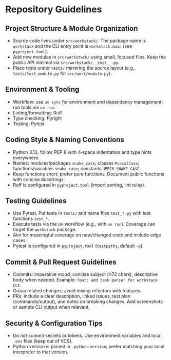 # Repository Guidelines

## Project Structure & Module Organization
- Source code lives under `src/workstack/`. The package name is `workstack` and the CLI entry point is `workstack:main` (see `pyproject.toml`).
- Add new modules in `src/workstack/` using small, focused files. Keep the public API minimal via `src/workstack/__init__.py`.
- Place tests under `tests/` mirroring the source layout (e.g., `tests/test_module.py` for `src/work/module.py`).

## Environment & Tooling
- Workflow: use `uv sync` for environment and dependency management; run tools via `uv run`.
- Linting/formatting: Ruff
- Type checking: Pyright
- Testing: Pytest

## Coding Style & Naming Conventions
- Python 3.13; follow PEP 8 with 4‑space indentation and type hints everywhere.
- Names: modules/packages `snake_case`; classes `PascalCase`; functions/variables `snake_case`; constants `UPPER_SNAKE_CASE`.
- Keep functions short; prefer pure functions. Document public functions with concise docstrings.
 - Ruff is configured in `pyproject.toml` (import sorting, lint rules).

## Testing Guidelines
- Use Pytest. Put tests in `tests/` and name files `test_*.py` with test functions `test_*`.
- Execute tests via the uv workflow (e.g., with `uv run`). Coverage can target the `workstack` package.
- Aim for meaningful coverage on new/changed code and include edge cases.
 - Pytest is configured in `pyproject.toml` (`testpaths`, default `-q`).

## Commit & Pull Request Guidelines
- Commits: imperative mood, concise subject (≤72 chars), descriptive body when needed. Example: `feat: add task parser for workstack CLI`.
- Group related changes; avoid mixing refactors with features.
- PRs: include a clear description, linked issues, test plan (commands/output), and notes on breaking changes. Add screenshots or sample CLI output when relevant.

## Security & Configuration Tips
- Do not commit secrets or tokens. Use environment variables and local `.env` files (keep out of VCS).
- Python version is pinned in `.python-version`; prefer matching your local interpreter to that version.
